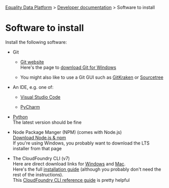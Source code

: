 
[Equality Data Platform](../README.md) >
[Developer documentation](README.md) >
Software to install

# Software to install

Install the following software:
* Git
  * [Git website](https://git-scm.com/)  
    Here's the page to [download Git for Windows](https://git-scm.com/download/win)

  * You might also like to use a Git GUI such as [GitKraken](https://www.gitkraken.com/) or [Sourcetree](https://www.sourcetreeapp.com/)

* An IDE, e.g. one of:
  * [Visual Studio Code](https://code.visualstudio.com/)

  * [PyCharm](https://www.jetbrains.com/pycharm/)

* [Python](https://www.python.org/downloads/)  
  The latest version should be fine

* Node Package Manger (NPM) (comes with Node.js)  
  [Download Node.js & npm](https://nodejs.org/en/download/)  
  If you're using Windows, you probably want to download the LTS installer from that page

* The CloudFoundry CLI (v7)  
  Here are direct download links for
  [Windows](https://packages.cloudfoundry.org/stable?release=windows64&version=v7&source=github)
  and [Mac](https://packages.cloudfoundry.org/stable?release=macosx64&version=v7&source=github).  
  Here's the full [installation guide](https://github.com/cloudfoundry/cli/wiki/V7-CLI-Installation-Guide)
  (although you probably don't need the rest of the instructions).  
  This [CloudFoundry CLI reference guide](https://cli.cloudfoundry.org/en-US/v7/) is pretty helpful
